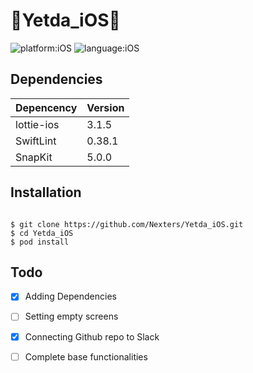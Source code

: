 # 🎁Yetda_iOS💌

![platform:iOS](https://img.shields.io/badge/Platform-iOS-blue) ![language:iOS](https://img.shields.io/badge/Language-Swift-yellow)

## Dependencies

| Depencency | Version |
| ---------- | ------- |
| lottie-ios | 3.1.5   |
| SwiftLint  | 0.38.1  |
| SnapKit    | 5.0.0   |

## Installation

```shell

$ git clone https://github.com/Nexters/Yetda_iOS.git
$ cd Yetda_iOS
$ pod install
```

## Todo
- [X] Adding Dependencies
- [ ] Setting empty screens
- [X] Connecting Github repo to Slack
- [ ] Complete base functionalities

